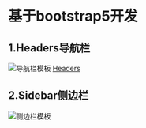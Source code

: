 # 基于bootstrap5开发
## 1.Headers导航栏
![导航栏模板]()
[Headers](https://bootstrap.sbox.cn/docs/5.3/examples/headers/)

## 2.Sidebar侧边栏
![侧边栏模板]()

